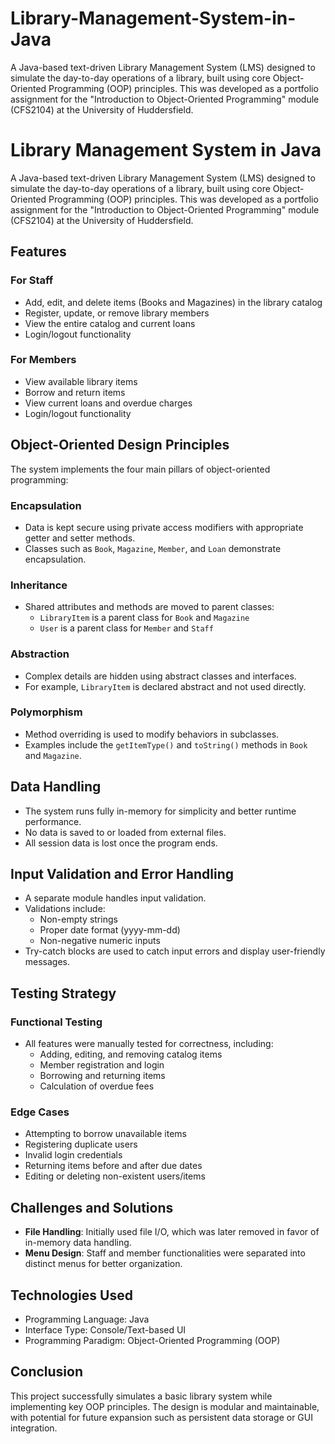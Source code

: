 # Library-Management-System-in-Java
A Java-based text-driven Library Management System (LMS) designed to simulate the day-to-day operations of a library, built using core Object-Oriented Programming (OOP) principles. This was developed as a portfolio assignment for the "Introduction to Object-Oriented Programming" module (CFS2104) at the University of Huddersfield.

# Library Management System in Java

A Java-based text-driven Library Management System (LMS) designed to simulate the day-to-day operations of a library, built using core Object-Oriented Programming (OOP) principles. This was developed as a portfolio assignment for the "Introduction to Object-Oriented Programming" module (CFS2104) at the University of Huddersfield.

## Features

### For Staff
- Add, edit, and delete items (Books and Magazines) in the library catalog
- Register, update, or remove library members
- View the entire catalog and current loans
- Login/logout functionality

### For Members
- View available library items
- Borrow and return items
- View current loans and overdue charges
- Login/logout functionality

## Object-Oriented Design Principles

The system implements the four main pillars of object-oriented programming:

### Encapsulation
- Data is kept secure using private access modifiers with appropriate getter and setter methods.
- Classes such as `Book`, `Magazine`, `Member`, and `Loan` demonstrate encapsulation.

### Inheritance
- Shared attributes and methods are moved to parent classes:
  - `LibraryItem` is a parent class for `Book` and `Magazine`
  - `User` is a parent class for `Member` and `Staff`

### Abstraction
- Complex details are hidden using abstract classes and interfaces.
- For example, `LibraryItem` is declared abstract and not used directly.

### Polymorphism
- Method overriding is used to modify behaviors in subclasses.
- Examples include the `getItemType()` and `toString()` methods in `Book` and `Magazine`.

## Data Handling

- The system runs fully in-memory for simplicity and better runtime performance.
- No data is saved to or loaded from external files.
- All session data is lost once the program ends.

## Input Validation and Error Handling

- A separate module handles input validation.
- Validations include:
  - Non-empty strings
  - Proper date format (yyyy-mm-dd)
  - Non-negative numeric inputs
- Try-catch blocks are used to catch input errors and display user-friendly messages.

## Testing Strategy

### Functional Testing
- All features were manually tested for correctness, including:
  - Adding, editing, and removing catalog items
  - Member registration and login
  - Borrowing and returning items
  - Calculation of overdue fees

### Edge Cases
- Attempting to borrow unavailable items
- Registering duplicate users
- Invalid login credentials
- Returning items before and after due dates
- Editing or deleting non-existent users/items

## Challenges and Solutions

- **File Handling**: Initially used file I/O, which was later removed in favor of in-memory data handling.
- **Menu Design**: Staff and member functionalities were separated into distinct menus for better organization.

## Technologies Used

- Programming Language: Java
- Interface Type: Console/Text-based UI
- Programming Paradigm: Object-Oriented Programming (OOP)

## Conclusion

This project successfully simulates a basic library system while implementing key OOP principles. The design is modular and maintainable, with potential for future expansion such as persistent data storage or GUI integration.




